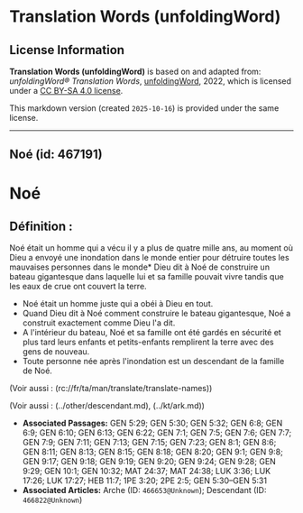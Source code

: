 # Translation Words (unfoldingWord)

## License Information

**Translation Words (unfoldingWord)** is based on and adapted from: _unfoldingWord® Translation Words_, [unfoldingWord](https://unfoldingword.org/utw), 2022, which is licensed under a [CC BY-SA 4.0 license](https://creativecommons.org/licenses/by-sa/4.0/legalcode.en).

This markdown version (created `2025-10-16`) is provided under the same license.



--------------------------------

## Noé (id: 467191)

Noé
===

Définition :
------------

Noé était un homme qui a vécu il y a plus de quatre mille ans, au moment où Dieu a envoyé une inondation dans le monde entier pour détruire toutes les mauvaises personnes dans le monde\* Dieu dit à Noé de construire un bateau gigantesque dans laquelle lui et sa famille pouvait vivre tandis que les eaux de crue ont couvert la terre.

* Noé était un homme juste qui a obéi à Dieu en tout.
* Quand Dieu dit à Noé comment construire le bateau gigantesque, Noé a construit exactement comme Dieu l'a dit.
* A l'intérieur du bateau, Noé et sa famille ont été gardés en sécurité et plus tard leurs enfants et petits\-enfants remplirent la terre avec des gens de nouveau.
* Toute personne née après l'inondation est un descendant de la famille de Noé.

(Voir aussi : (rc://fr/ta/man/translate/translate\-names))

(Voir aussi : (../other/descendant.md), (../kt/ark.md))

* **Associated Passages:** GEN 5:29; GEN 5:30; GEN 5:32; GEN 6:8; GEN 6:9; GEN 6:10; GEN 6:13; GEN 6:22; GEN 7:1; GEN 7:5; GEN 7:6; GEN 7:7; GEN 7:9; GEN 7:11; GEN 7:13; GEN 7:15; GEN 7:23; GEN 8:1; GEN 8:6; GEN 8:11; GEN 8:13; GEN 8:15; GEN 8:18; GEN 8:20; GEN 9:1; GEN 9:8; GEN 9:17; GEN 9:18; GEN 9:19; GEN 9:20; GEN 9:24; GEN 9:28; GEN 9:29; GEN 10:1; GEN 10:32; MAT 24:37; MAT 24:38; LUK 3:36; LUK 17:26; LUK 17:27; HEB 11:7; 1PE 3:20; 2PE 2:5; GEN 5:30–GEN 5:31
* **Associated Articles:** Arche (ID: `466653@Unknown`); Descendant (ID: `466822@Unknown`)

